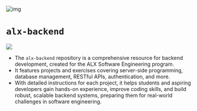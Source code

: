 ![img](https://assets.imaginablefutures.com/media/images/ALX_Logo.max-200x150.png)
# `alx-backend`

![](https://www.dezven.com/images/blog/what-is-meant-by-backend-developer.jpg)

- The `alx-backend` repository is a comprehensive resource for backend development, created for the ALX Software Engineering program.
- It features projects and exercises covering server-side programming, database management, RESTful APIs, authentication, and more.
- With detailed instructions for each project, it helps students and aspiring developers gain hands-on experience, improve coding skills, and build robust, scalable backend systems, preparing them for real-world challenges in software engineering.
